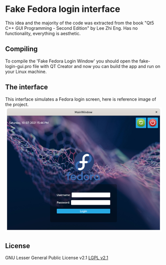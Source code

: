 # Fake Fedora login interface
This idea and the majority of the code was extracted from the book "Qt5 C++ GUI Programming - Second Edition" by Lee Zhi Eng. Has no functionality, everything is aesthetic.

## Compiling
To compile the 'Fake Fedora Login Window' you should open the fake-login-gui.pro file with QT Creator and now you can build the app and run on your Linux machine.

## The interface
This interface simulates a Fedora login screen, here is reference image of the project.
![Screenshot - 7/10/2021](https://github.com/ignabelitzky/fake-login-gui/blob/main/screenshot.png)

## License
GNU Lesser General Public License v2.1
[LGPL v2.1](https://www.gnu.org/licenses/old-licenses/lgpl-2.1.html)
